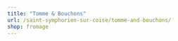 ```yaml
---
title: "Tomme & Bouchons"
url: /saint-symphorien-sur-coise/tomme-and-bouchons/
shop: fromage
---
```

